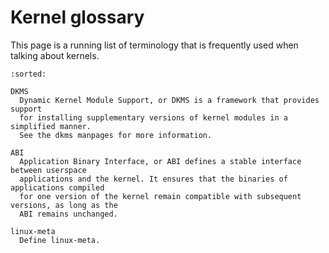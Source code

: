 # Kernel glossary

This page is a running list of terminology that is frequently used when talking
about kernels.

```{glossary}
:sorted:

DKMS
  Dynamic Kernel Module Support, or DKMS is a framework that provides support
  for installing supplementary versions of kernel modules in a simplified manner.
  See the dkms manpages for more information.

ABI
  Application Binary Interface, or ABI defines a stable interface between userspace
  applications and the kernel. It ensures that the binaries of applications compiled
  for one version of the kernel remain compatible with subsequent versions, as long as the
  ABI remains unchanged.

linux-meta
  Define linux-meta.
```